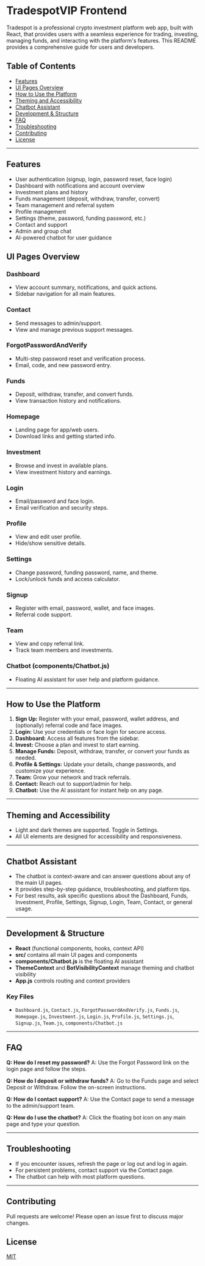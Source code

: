 # TradespotVIP Frontend

Tradespot is a professional crypto investment platform web app, built with React, that provides users with a seamless experience for trading, investing, managing funds, and interacting with the platform's features. This README provides a comprehensive guide for users and developers.

## Table of Contents
- [Features](#features)
- [UI Pages Overview](#ui-pages-overview)
- [How to Use the Platform](#how-to-use-the-platform)
- [Theming and Accessibility](#theming-and-accessibility)
- [Chatbot Assistant](#chatbot-assistant)
- [Development & Structure](#development--structure)
- [FAQ](#faq)
- [Troubleshooting](#troubleshooting)
- [Contributing](#contributing)
- [License](#license)

---

## Features
- User authentication (signup, login, password reset, face login)
- Dashboard with notifications and account overview
- Investment plans and history
- Funds management (deposit, withdraw, transfer, convert)
- Team management and referral system
- Profile management
- Settings (theme, password, funding password, etc.)
- Contact and support
- Admin and group chat
- AI-powered chatbot for user guidance

## UI Pages Overview

### Dashboard
- View account summary, notifications, and quick actions.
- Sidebar navigation for all main features.

### Contact
- Send messages to admin/support.
- View and manage previous support messages.

### ForgotPasswordAndVerify
- Multi-step password reset and verification process.
- Email, code, and new password entry.

### Funds
- Deposit, withdraw, transfer, and convert funds.
- View transaction history and notifications.

### Homepage
- Landing page for app/web users.
- Download links and getting started info.

### Investment
- Browse and invest in available plans.
- View investment history and earnings.

### Login
- Email/password and face login.
- Email verification and security steps.

### Profile
- View and edit user profile.
- Hide/show sensitive details.

### Settings
- Change password, funding password, name, and theme.
- Lock/unlock funds and access calculator.

### Signup
- Register with email, password, wallet, and face images.
- Referral code support.

### Team
- View and copy referral link.
- Track team members and investments.

### Chatbot (components/Chatbot.js)
- Floating AI assistant for user help and platform guidance.

---

## How to Use the Platform
1. **Sign Up:** Register with your email, password, wallet address, and (optionally) referral code and face images.
2. **Login:** Use your credentials or face login for secure access.
3. **Dashboard:** Access all features from the sidebar.
4. **Invest:** Choose a plan and invest to start earning.
5. **Manage Funds:** Deposit, withdraw, transfer, or convert your funds as needed.
6. **Profile & Settings:** Update your details, change passwords, and customize your experience.
7. **Team:** Grow your network and track referrals.
8. **Contact:** Reach out to support/admin for help.
9. **Chatbot:** Use the AI assistant for instant help on any page.

---

## Theming and Accessibility
- Light and dark themes are supported. Toggle in Settings.
- All UI elements are designed for accessibility and responsiveness.

---

## Chatbot Assistant
- The chatbot is context-aware and can answer questions about any of the main UI pages.
- It provides step-by-step guidance, troubleshooting, and platform tips.
- For best results, ask specific questions about the Dashboard, Funds, Investment, Profile, Settings, Signup, Login, Team, Contact, or general usage.

---

## Development & Structure
- **React** (functional components, hooks, context API)
- **src/** contains all main UI pages and components
- **components/Chatbot.js** is the floating AI assistant
- **ThemeContext** and **BotVisibilityContext** manage theming and chatbot visibility
- **App.js** controls routing and context providers

### Key Files
- `Dashboard.js`, `Contact.js`, `ForgotPasswordAndVerify.js`, `Funds.js`, `Homepage.js`, `Investment.js`, `Login.js`, `Profile.js`, `Settings.js`, `Signup.js`, `Team.js`, `components/Chatbot.js`

---

## FAQ
**Q: How do I reset my password?**
A: Use the Forgot Password link on the login page and follow the steps.

**Q: How do I deposit or withdraw funds?**
A: Go to the Funds page and select Deposit or Withdraw. Follow the on-screen instructions.

**Q: How do I contact support?**
A: Use the Contact page to send a message to the admin/support team.

**Q: How do I use the chatbot?**
A: Click the floating bot icon on any main page and type your question.

---

## Troubleshooting
- If you encounter issues, refresh the page or log out and log in again.
- For persistent problems, contact support via the Contact page.
- The chatbot can help with most platform questions.

---

## Contributing
Pull requests are welcome! Please open an issue first to discuss major changes.

## License
[MIT](LICENSE)
